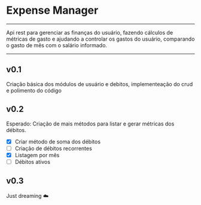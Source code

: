 # Expense Manager

---

Api rest para gerenciar as finanças do usuário, fazendo cálculos de métricas de gasto e ajudando a controlar os gastos do usuário, comparando o gasto de mês com o salário informado.

---

## v0.1

Criação básica dos módulos de usuário e debitos, implementeação do crud e polimento do código

## v0.2

Esperado: Criação de mais métodos para listar e gerar métricas dos débitos.

- [X] Criar método de soma dos débitos
- [ ] Criação de débitos recorrentes
- [X] Listagem por mês
- [ ] Débitos ativos

## v0.3

Just dreaming ☁️
